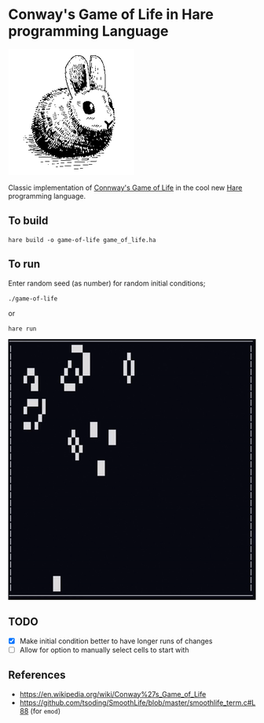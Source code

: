 # Conway's Game of Life in Hare programming Language

<img src="./assets/mascot.png" alt="Hare Programming Language mascot"/>

Classic implementation of 
<a href="https://en.wikipedia.org/wiki/Conway%27s_Game_of_Life">Connway's Game of Life</a>
in the cool new <a href="https://harelang.org/">Hare</a> programming language.

## To build

```
hare build -o game-of-life game_of_life.ha
```

## To run
Enter random seed (as number) for random initial conditions;

```
./game-of-life
```
or
```
hare run
```
<img src="./assets/ex.gif" alt="Example run"/>

## TODO
- [x] Make initial condition better to have longer runs of changes
- [ ] Allow for option to manually select cells to start with

## References

- https://en.wikipedia.org/wiki/Conway%27s_Game_of_Life
- https://github.com/tsoding/SmoothLife/blob/master/smoothlife_term.c#L88 (for `emod`)
